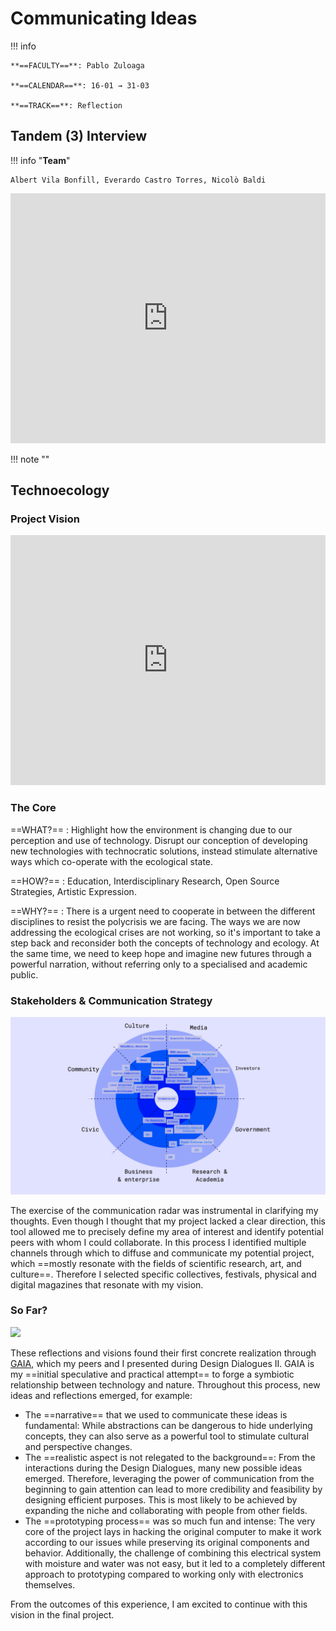 # Communicating Ideas

!!! info 
    
    **==FACULTY==**: Pablo Zuloaga    

    **==CALENDAR==**: 16-01 → 31-03

    **==TRACK==**: Reflection

<div style="clear:both;"></div>

## **Tandem (3) Interview**

!!! info "**Team**"

    Albert Vila Bonfill, Everardo Castro Torres, Nicolò Baldi

<iframe 
    width="100%" 
    height="400" 
    src="https://www.youtube.com/embed/uJcjDwr-P6c?si=E9n77YbCukScl7wv" 
    title="YouTube video player" 
    frameborder="0" 
    allow="accelerometer; autoplay; clipboard-write; encrypted-media; gyroscope; picture-in-picture; web-share" allowfullscreen>
</iframe>

!!! note ""

## **Technoecology**
### **Project Vision**

<iframe 
    src="https://docs.google.com/presentation/d/e/2PACX-1vSyn5TtdGdBB-KGHd-1ZwO-6JmwxwqENpcrNKT5Wl-BzBx6EWjuxArNQl8ed3SU6Nt6JUOLFiJ5Vu8_/embed?start=false&loop=false&delayms=3000" 
    frameborder="0" 
    width="100%" 
    height="400" 
    allowfullscreen="true" 
    mozallowfullscreen="true" 
    webkitallowfullscreen="true">
</iframe>

### **The Core**

==WHAT?==
: Highlight how the environment is changing due to our perception and use of technology.
Disrupt our conception of developing new technologies with technocratic solutions, instead stimulate alternative ways which co-operate with the ecological state.

==HOW?==
: Education, Interdisciplinary Research, Open Source Strategies, Artistic Expression.

==WHY?==
: There is a urgent need to cooperate in between the different disciplines to resist the polycrisis we are facing.
The ways we are now addressing the ecological crises are not working, so it's important to take a step back and reconsider both the concepts of technology and ecology.
At the same time, we need to keep hope and imagine new futures through a powerful narration, without referring only to a specialised and academic public.

### **Stakeholders & Communication Strategy**

![](../images/CI01.jpg)

The exercise of the communication radar was instrumental in clarifying my thoughts. Even though I thought that my project lacked a clear direction, this tool allowed me to precisely define my area of interest and identify potential peers with whom I could collaborate. In this process I identified multiple channels through which to diffuse and communicate my potential project, which ==mostly resonate with the fields of scientific research, art, and culture==. Therefore I selected specific collectives, festivals, physical and digital magazines that resonate with my vision.

### **So Far?**

![](../images/CI02.jpg)

These reflections and visions found their first concrete realization through [GAIA](https://github.com/niente010/GAIA), which my peers and I presented during Design Dialogues II. GAIA is my ==initial speculative and practical attempt== to forge a symbiotic relationship between technology and nature. 
Throughout this process, new ideas and reflections emerged, for example:

- The ==narrative== that we used to communicate these ideas is fundamental: While abstractions can be dangerous to hide underlying concepts, they can also serve as a powerful tool to stimulate cultural and perspective changes.
- The ==realistic aspect is not relegated to the background==: From the interactions during the Design Dialogues, many new possible ideas emerged. Therefore, leveraging the power of communication from the beginning to gain attention can lead to more credibility and feasibility by designing efficient purposes. This is most likely to be achieved by expanding the niche and collaborating with people from other fields.
- The ==prototyping process== was so much fun and intense: The very core of the project lays in hacking the original computer to make it work according to our issues while preserving its original components and behavior. Additionally, the challenge of combining this electrical system with moisture and water was not easy, but it led to a completely different approach to prototyping compared to working only with electronics themselves.

From the outcomes of this experience, I am excited to continue with this vision in the final project.